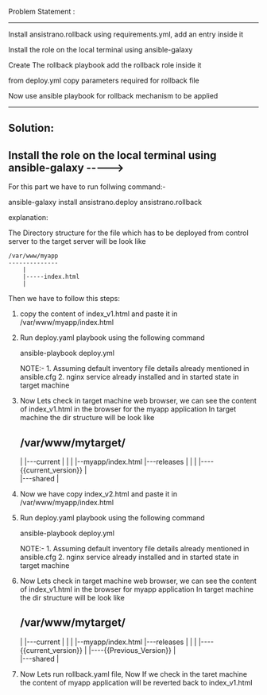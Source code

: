 Problem Statement :

--------------------------------------------------------------------------------------------------------

Install ansistrano.rollback using requirements.yml, add an entry inside it

Install the role on the local terminal using ansible-galaxy

Create The rollback playbook add the rollback role inside it

from deploy.yml copy parameters required for rollback file

Now use ansible playbook for rollback mechanism to be applied

----------------------------------------------------------------------------------------------------------

Solution:
-----------------------------------------------------------
Install the role on the local terminal using ansible-galaxy ----->
-----------------------------------------------------------

For this part we have to run follwing command:-

ansible-galaxy install ansistrano.deploy ansistrano.rollback


explanation:

The Directory structure for the file which has to be deployed from control server to the target server will be look like

    /var/www/myapp
    --------------
        |
        |-----index.html
        |

Then we have to follow this steps:

1. copy the content of index_v1.html and paste it in /var/www/myapp/index.html

2. Run deploy.yaml playbook using the following command

   ansible-playbook deploy.yml

   NOTE:- 1. Assuming default inventory file details already mentioned in ansible.cfg
          2. nginx service already installed and in started state in target machine 
          


3. Now Lets check in target machine web browser, we can see the content of index_v1.html in the browser for the myapp application
   In target machine the dir structure will be look like

   /var/www/mytarget/
   ------------------
   |
   |---current
   |    |
   |    |--myapp/index.html
   |---releases
   |    |
   |    |----{{current_version}}
   |    
   |---shared
   |

4. Now we have copy index_v2.html  and paste it in /var/www/myapp/index.html

5. Run deploy.yaml playbook using the following command

   ansible-playbook deploy.yml

   NOTE:- 1. Assuming default inventory file details already mentioned in ansible.cfg
          2. nginx service already installed and in started state in target machine

6. Now Lets check in target machine web browser, we can see the content of index_v1.html in the browser for myapp application
   In target machine the dir structure will be look like

   /var/www/mytarget/
   ------------------
   |
   |---current
   |    |
   |    |--myapp/index.html
   |---releases
   |    |
   |    |----{{current_version}}
   |    |----{{Previous_Version}}
   |    
   |---shared
   |

7. Now Lets run rollback.yaml file, Now If we check in the taret machine the content of myapp application will 
   be reverted back to index_v1.html 


